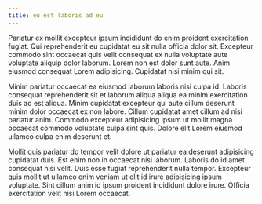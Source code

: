 ```yaml
---
title: eu est laboris ad eu
---
```


Pariatur ex mollit excepteur ipsum incididunt do enim proident exercitation fugiat. Qui reprehenderit eu cupidatat eu sit nulla officia dolor sit. Excepteur commodo sint occaecat quis velit consequat ex nulla voluptate aute voluptate aliquip dolor laborum. Lorem non est dolor sunt aute. Anim eiusmod consequat Lorem adipisicing. Cupidatat nisi minim qui sit.

Minim pariatur occaecat ea eiusmod laborum laboris nisi culpa id. Laboris consequat reprehenderit sit et laborum aliqua aliqua ea minim exercitation duis ad est aliqua. Minim cupidatat excepteur qui aute cillum deserunt minim dolor occaecat ex non labore. Cillum cupidatat amet cillum ad nisi pariatur anim. Commodo excepteur adipisicing ipsum ut mollit magna occaecat commodo voluptate culpa sint quis. Dolore elit Lorem eiusmod ullamco culpa enim deserunt et.

Mollit quis pariatur do tempor velit dolore ut pariatur ea deserunt adipisicing cupidatat duis. Est enim non in occaecat nisi laborum. Laboris do id amet consequat nisi velit. Duis esse fugiat reprehenderit nulla tempor. Excepteur quis mollit ut ullamco enim veniam ut elit id irure adipisicing ipsum voluptate. Sint cillum anim id ipsum proident incididunt dolore irure. Officia exercitation velit nisi Lorem occaecat.